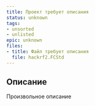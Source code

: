 ```yaml
---
title: Проект требует описания
status: unknown
tags:
- unsorted
- unlisted
epic: unknown
files:
- title: Файл требует описания
  file: hackrf2.FCStd
---
```



## Описание

Произвольное описание